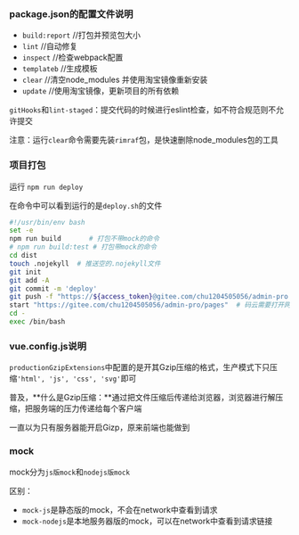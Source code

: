 ### package.json的配置文件说明

* `build:report`    //打包并预览包大小
* `lint`    //自动修复
* `inspect`    //检查webpack配置
* `templateb`    //生成模板
* `clear`    //清空node_modules 并使用淘宝镜像重新安装
* `update`    //使用淘宝镜像，更新项目的所有依赖



`gitHooks`和`lint-staged`：提交代码的时候进行eslint检查，如不符合规范则不允许提交

注意：运行`clear`命令需要先装`rimraf`包，是快速删除node_modules包的工具

### 项目打包

运行 `npm run deploy`

在命令中可以看到运行的是`deploy.sh`的文件

```sh
#!/usr/bin/env bash
set -e
npm run build		# 打包不带mock的命令
# npm run build:test # 打包带mock的命令
cd dist
touch .nojekyll  # 推送空的.nojekyll文件
git init
git add -A
git commit -m 'deploy'
git push -f "https://${access_token}@gitee.com/chu1204505056/admin-pro.git" master:gh-pages  # 推送到码云的仓库下的gh-pages分支。gh-pages是主页的意思
start "https://gitee.com/chu1204505056/admin-pro/pages"  # 码云需要打开网页，手动更新一次部署
cd -
exec /bin/bash
```



### vue.config.js说明

`productionGzipExtensions`中配置的是开其Gzip压缩的格式，生产模式下只压缩`'html', 'js', 'css', 'svg'`即可

普及，**什么是Gzip压缩：**通过把文件压缩后传递给浏览器，浏览器进行解压缩，把服务端的压力传递给每个客户端

一直以为只有服务器能开启Gizp，原来前端也能做到



### mock

mock分为`js版mock`和`nodejs版mock`

区别：

* `mock-js`是静态版的mock，不会在network中查看到请求
* `mock-nodejs`是本地服务器版的mock，可以在network中查看到请求链接




